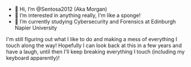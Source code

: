 - 👋 Hi, I’m @Sentosa2012 (Aka Morgan)
- 👀 I’m interested in anything really, I'm like a sponge!
- 🌱 I’m currently studying Cybersecurity and Forensics at Edinburgh Napier University

I'm still figuring out what I like to do and making a mess of everything I touch along the way! Hopefully I can look back at this in a few years and have a laugh, until then I'll keep breaking everything I touch (including my keyboard apparently)!
